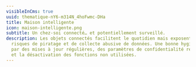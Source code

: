 ```yaml
---
visibleInCms: true
uuid: thematique-nY6-m314N_4hoFwmc-DHa
title: Maison intelligente
icon: maison-intelligente.png
subtitle: Un chez-soi connecté… et potentiellement surveillé.
description: Les objets connectés facilitent le quotidien mais exposent à des
  risques de piratage et de collecte abusive de données. Une bonne hygiène passe
  par des mises à jour régulières, des paramètres de confidentialité renforcés
  et la désactivation des fonctions non utilisées.
---
```

